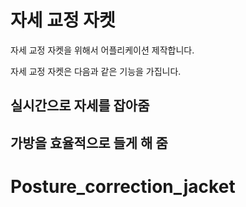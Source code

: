 # 자세 교정 자켓

자세 교정 자켓을 위해서 어플리케이션 제작합니다.

자세 교정 자켓은 다음과 같은 기능을 가집니다.

## 실시간으로 자세를 잡아줌

## 가방을 효율적으로 들게 해 줌

# Posture_correction_jacket

